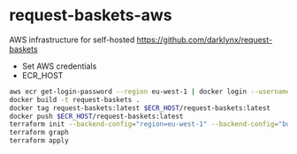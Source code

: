 # request-baskets-aws

AWS infrastructure for self-hosted https://github.com/darklynx/request-baskets

- Set AWS credentials
- ECR_HOST

```bash
aws ecr get-login-password --region eu-west-1 | docker login --username AWS --password-stdin $ECR_HOST
docker build -t request-baskets .
docker tag request-baskets:latest $ECR_HOST/request-baskets:latest
docker push $ECR_HOST/request-baskets:latest
terraform init --backend-config="region=eu-west-1" --backend-config="bucket=test-terraform-state" --backend-config="key=request-baskets"
terraform graph
terraform apply
```
